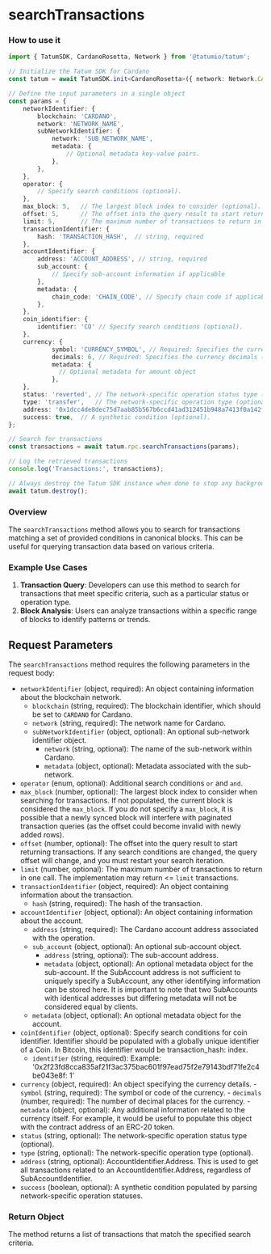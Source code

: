 # searchTransactions

### How to use it

```typescript
import { TatumSDK, CardanoRosetta, Network } from '@tatumio/tatum';

// Initialize the Tatum SDK for Cardano
const tatum = await TatumSDK.init<CardanoRosetta>({ network: Network.CARDANO_ROSETTA });

// Define the input parameters in a single object
const params = {
    networkIdentifier: {
        blockchain: 'CARDANO',
        network: 'NETWORK_NAME',
        subNetworkIdentifier: {
            network: 'SUB_NETWORK_NAME',
            metadata: {
                // Optional metadata key-value pairs.
            },
        },
    },
    operator: {
        // Specify search conditions (optional).
    },
    max_block: 5,   // The largest block index to consider (optional).
    offset: 5,      // The offset into the query result to start returning transactions (optional).
    limit: 5,       // The maximum number of transactions to return in one call (optional).
    transactionIdentifier: {
        hash: 'TRANSACTION_HASH',  // string, required
    },
    accountIdentifier: {
        address: 'ACCOUNT_ADDRESS', // string, required
        sub_account: {
            // Specify sub-account information if applicable
        },
        metadata: {
            chain_code: 'CHAIN_CODE', // Specify chain code if applicable
        },
    },
    coin_identifier: {
        identifier: 'CO' // Specify search conditions (optional).
    },
    currency: {
            symbol: 'CURRENCY_SYMBOL', // Required: Specifies the currency symbol .
            decimals: 6, // Required: Specifies the currency decimals (number).
            metadata: {
              // Optional metadata for amount object
            },
    },
    status: 'reverted', // The network-specific operation status type (optional).
    type: 'transfer',   // The network-specific operation type (optional).
    address: '0x1dcc4de8dec75d7aab85b567b6ccd41ad312451b948a7413f0a142fd40d49347', // Account address (optional).
    success: true,  // A synthetic condition (optional).
};

// Search for transactions
const transactions = await tatum.rpc.searchTransactions(params);

// Log the retrieved transactions
console.log('Transactions:', transactions);

// Always destroy the Tatum SDK instance when done to stop any background processes
await tatum.destroy();
```

### Overview

The `searchTransactions` method allows you to search for transactions matching a set of provided conditions in canonical blocks. This can be useful for querying transaction data based on various criteria.

### Example Use Cases

1. **Transaction Query**: Developers can use this method to search for transactions that meet specific criteria, such as a particular status or operation type.
2. **Block Analysis**: Users can analyze transactions within a specific range of blocks to identify patterns or trends.

## Request Parameters

The `searchTransactions` method requires the following parameters in the request body:

* `networkIdentifier` (object, required): An object containing information about the blockchain network.
  * `blockchain` (string, required): The blockchain identifier, which should be set to `CARDANO` for Cardano.
  * `network` (string, required): The network name for Cardano.
  * `subNetworkIdentifier` (object, optional): An optional sub-network identifier object.
    * `network` (string, optional): The name of the sub-network within Cardano.
    * `metadata` (object, optional): Metadata associated with the sub-network.
* `operator` (enum, optional): Additional search conditions `or` and `and`.
* `max_block` (number, optional): The largest block index to consider when searching for transactions. If not populated, the current block is considered the `max_block`. If you do not specify a `max_block`, it is possible that a newly synced block will interfere with paginated transaction queries (as the offset could become invalid with newly added rows).
* `offset` (number, optional): The offset into the query result to start returning transactions. If any search conditions are changed, the query offset will change, and you must restart your search iteration.
* `limit` (number, optional): The maximum number of transactions to return in one call. The implementation may return <= `limit` transactions.
* `transactionIdentifier` (object, required): An object containing information about the transaction.
  * `hash` (string, required): The hash of the transaction.
* `accountIdentifier` (object, optional): An object containing information about the account.
  * `address` (string, required): The Cardano account address associated with the operation.
  * `sub_account` (object, optional): An optional sub-account object.
    * `address` (string, optional): The sub-account address.
    * `metadata` (object, optional): An optional metadata object for the sub-account. If the SubAccount address is not sufficient to uniquely specify a SubAccount, any other identifying information can be stored here. It is important to note that two SubAccounts with identical addresses but differing metadata will not be considered equal by clients.
  * `metadata` (object, optional): An optional metadata object for the account.
* `coinIdentifier` (object, optional): Specify search conditions for coin identifier. Identifier should be populated with a globally unique identifier of a Coin. In Bitcoin, this identifier would be transaction\_hash: index.
  * `identifier` (string, required): Example: '0x2f23fd8cca835af21f3ac375bac601f97ead75f2e79143bdf71fe2c4be043e8f: 1'
* `currency` (object, required): An object specifying the currency details. - `symbol` (string, required): The symbol or code of the currency. - `decimals` (number, required): The number of decimal places for the currency. - `metadata` (object, optional): Any additional information related to the currency itself. For example, it would be useful to populate this object with the contract address of an ERC-20 token.
* `status` (string, optional): The network-specific operation status type (optional).
* `type` (string, optional): The network-specific operation type (optional).
* `address` (string, optional): AccountIdentifier.Address. This is used to get all transactions related to an AccountIdentifier.Address, regardless of SubAccountIdentifier.
* `success` (boolean, optional): A synthetic condition populated by parsing network-specific operation statuses.

### Return Object

The method returns a list of transactions that match the specified search criteria.

